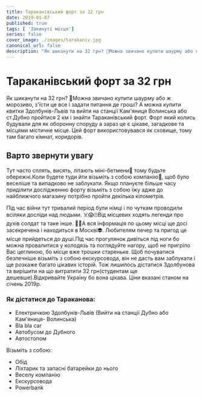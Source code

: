 ```yaml
---
title: Тараканівський форт за 32 грн
date: 2019-01-07
published: true
tags: [ 'Закинуті місця']
series: false
cover_image: ./images/tarakaniv.jpg
canonical_url: false
description: "Як шиканути на 32 грн? 🤔Можна звичано купити шаурму або ж морозиво, з'їсти це все і задати питання де гроші? А можна купити квитки Здолбунів-Львів та вийти на станції Кам'яниця Волинська або ст.Дубно пройтися 2 км і знайти Тараканівський форт."
---
```

# Тараканівський форт за 32 грн
Як шиканути на 32 грн? 🤔Можна звичано купити шаурму або ж морозиво, з'їсти це все і задати питання де гроші? А можна купити квитки Здолбунів-Львів та вийти на станції Кам'яниця Волинська або ст.Дубно пройтися 2 км і знайти Тараканівський форт. Форт який колись будували для як оборонну споруду а зараз це є цікаве, загадкове та місцями містичне місце. Цей форт використовувався як сховище, тому там багато кімнат, коридорів.

## Варто звернути увагу
Тут часто сплять, висять, літають міні-бетмени🦇 тому будьте обережні.Коли будете туди йти візьміть з собою компанію🤸, щоб було веселіше та випадково не заблукати. Якщо плануєте більше часу приділити дослідженню форту візьміть з собою їжу адже до найближчого магазину потрібно пройти декілька кілометрів.

Під час війни тут тривалий період були німці і по чуткам проводили всіляки досліди над людьми. ☠️😱🙄Від місцевих ходять легенди про духів солдат та таке інше. 🏃👻А вся інформація по цьому місці ще досі засекречена і находиться в Москві👽. Любителям печер та пригод це місце прийдеться до душі.Під час прогулянок дивіться під ноги бо можна провалитися у колодязь та поглядуйте нагору, щоб не пригріло Вас цеглиною, бо місце вже трошки стареньке. Щоб почуватися безпечніше візьміть з собою екскурсовода, він не дасть вам заблукати і ще розкаже багато цікавих історій. Тож лишилось дістатися Здолбунова та вирішити на що витратити 32 грн(студентам ще дешевше).Відкривайте Україну бо вона цікава.
Ціни вказані станом на січень 2019р.

### Як дістатися до Тараканова:
<ul>
  <li>Електричкою Здолбунів-Львів (Вийти на станції Дубно або Кам'яниця- Волинська)</li>
  <li>Bla bla car</li>
  <li>Автобусом до Дубного</li>
  <li>Автостопом</li>
</ul>

Візьміть з собою:
<ul>
  <li>Обід</li>
  <li>Ліхтарик та запасні батарейки до нього</li>
  <li>Веселу компанію</li>
  <li>Екскурсовода</li>
  <li>Powerbank</li>
</ul>
